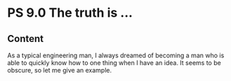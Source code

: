 # PS 9.0 The truth is ...

## Content

As a typical engineering man, I always dreamed of becoming a man who is able to quickly know how to one thing when I have an idea. It seems to be obscure, so let me give an example. 